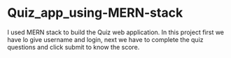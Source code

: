 # Quiz_app_using-MERN-stack
I used MERN stack to build the Quiz web application. In this project first we have lo give username and login, next we have to complete the quiz questions and click submit to know the score.
